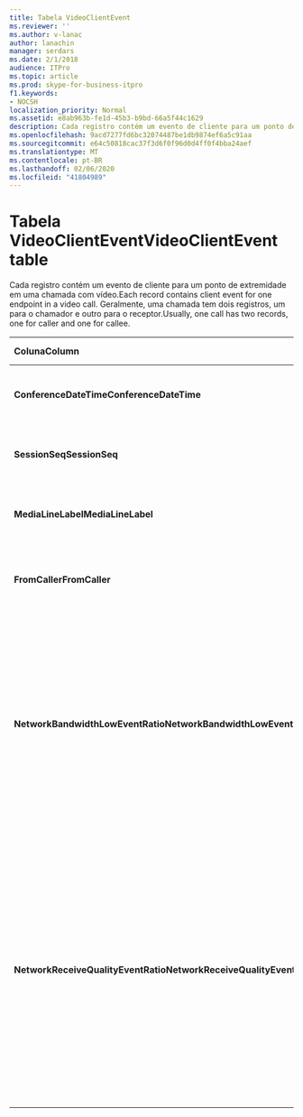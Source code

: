 ```yaml
---
title: Tabela VideoClientEvent
ms.reviewer: ''
ms.author: v-lanac
author: lanachin
manager: serdars
ms.date: 2/1/2018
audience: ITPro
ms.topic: article
ms.prod: skype-for-business-itpro
f1.keywords:
- NOCSH
localization_priority: Normal
ms.assetid: e8ab963b-fe1d-45b3-b9bd-66a5f44c1629
description: Cada registro contém um evento de cliente para um ponto de extremidade em uma chamada com vídeo. Geralmente, uma chamada tem dois registros, um para o chamador e outro para o receptor.
ms.openlocfilehash: 9acd7277fd6bc32074487be1db9874ef6a5c91aa
ms.sourcegitcommit: e64c50818cac37f3d6f0f96d0d4ff0f4bba24aef
ms.translationtype: MT
ms.contentlocale: pt-BR
ms.lasthandoff: 02/06/2020
ms.locfileid: "41804989"
---
```

# <a name="videoclientevent-table"></a><span data-ttu-id="96824-104">Tabela VideoClientEvent</span><span class="sxs-lookup"><span data-stu-id="96824-104">VideoClientEvent table</span></span>
 
<span data-ttu-id="96824-105">Cada registro contém um evento de cliente para um ponto de extremidade em uma chamada com vídeo.</span><span class="sxs-lookup"><span data-stu-id="96824-105">Each record contains client event for one endpoint in a video call.</span></span> <span data-ttu-id="96824-106">Geralmente, uma chamada tem dois registros, um para o chamador e outro para o receptor.</span><span class="sxs-lookup"><span data-stu-id="96824-106">Usually, one call has two records, one for caller and one for callee.</span></span>
  
|<span data-ttu-id="96824-107">**Coluna**</span><span class="sxs-lookup"><span data-stu-id="96824-107">**Column**</span></span>|<span data-ttu-id="96824-108">**Tipo de dados**</span><span class="sxs-lookup"><span data-stu-id="96824-108">**Data Type**</span></span>|<span data-ttu-id="96824-109">**Chave/índice**</span><span class="sxs-lookup"><span data-stu-id="96824-109">**Key/Index**</span></span>|<span data-ttu-id="96824-110">**Detalhes**</span><span class="sxs-lookup"><span data-stu-id="96824-110">**Details**</span></span>|
|:-----|:-----|:-----|:-----|
|<span data-ttu-id="96824-111">**ConferenceDateTime**</span><span class="sxs-lookup"><span data-stu-id="96824-111">**ConferenceDateTime**</span></span> <br/> |<span data-ttu-id="96824-112">datetime</span><span class="sxs-lookup"><span data-stu-id="96824-112">datetime</span></span>  <br/> |<span data-ttu-id="96824-113">Primária</span><span class="sxs-lookup"><span data-stu-id="96824-113">Primary</span></span>  <br/> |<span data-ttu-id="96824-114">Referenciado da [tabela de mídia](medialine-0.md).</span><span class="sxs-lookup"><span data-stu-id="96824-114">Referenced from the [MediaLine table](medialine-0.md).</span></span>  <br/> |
|<span data-ttu-id="96824-115">**SessionSeq**</span><span class="sxs-lookup"><span data-stu-id="96824-115">**SessionSeq**</span></span> <br/> |<span data-ttu-id="96824-116">int</span><span class="sxs-lookup"><span data-stu-id="96824-116">int</span></span>  <br/> |<span data-ttu-id="96824-117">Primária</span><span class="sxs-lookup"><span data-stu-id="96824-117">Primary</span></span>  <br/> |<span data-ttu-id="96824-118">Referenciado da [tabela de mídia](medialine-0.md).</span><span class="sxs-lookup"><span data-stu-id="96824-118">Referenced from the [MediaLine table](medialine-0.md).</span></span>  <br/> |
|<span data-ttu-id="96824-119">**MediaLineLabel**</span><span class="sxs-lookup"><span data-stu-id="96824-119">**MediaLineLabel**</span></span> <br/> |<span data-ttu-id="96824-120">tinyint</span><span class="sxs-lookup"><span data-stu-id="96824-120">tinyint</span></span>  <br/> |<span data-ttu-id="96824-121">Primária</span><span class="sxs-lookup"><span data-stu-id="96824-121">Primary</span></span>  <br/> |<span data-ttu-id="96824-122">Referenciado da [tabela de mídia](medialine-0.md).</span><span class="sxs-lookup"><span data-stu-id="96824-122">Referenced from the [MediaLine table](medialine-0.md).</span></span>  <br/> |
|<span data-ttu-id="96824-123">**FromCaller**</span><span class="sxs-lookup"><span data-stu-id="96824-123">**FromCaller**</span></span> <br/> |<span data-ttu-id="96824-124">bit</span><span class="sxs-lookup"><span data-stu-id="96824-124">bit</span></span>  <br/> |<span data-ttu-id="96824-125">Primária</span><span class="sxs-lookup"><span data-stu-id="96824-125">Primary</span></span>  <br/> |<span data-ttu-id="96824-126">0: dados do chamador</span><span class="sxs-lookup"><span data-stu-id="96824-126">0: Callee's data</span></span>  <br/> <span data-ttu-id="96824-127">1: dados do chamador</span><span class="sxs-lookup"><span data-stu-id="96824-127">1: Caller's data</span></span>  <br/> |
|<span data-ttu-id="96824-128">**NetworkBandwidthLowEventRatio**</span><span class="sxs-lookup"><span data-stu-id="96824-128">**NetworkBandwidthLowEventRatio**</span></span> <br/> || <br/> |<span data-ttu-id="96824-129">Porcentagem da sessão o evento LowBandwidth foi disparado para o estado ' ruim '.</span><span class="sxs-lookup"><span data-stu-id="96824-129">Percentage of session the LowBandwidth event was fired for 'Bad' state.</span></span> <span data-ttu-id="96824-130">A largura de banda disponível é insuficiente para uma experiência de voz aceitável.</span><span class="sxs-lookup"><span data-stu-id="96824-130">The available bandwidth is insufficient for an acceptable voice experience.</span></span>  <br/> |
|<span data-ttu-id="96824-131">**NetworkReceiveQualityEventRatio**</span><span class="sxs-lookup"><span data-stu-id="96824-131">**NetworkReceiveQualityEventRatio**</span></span> <br/> || <br/> |<span data-ttu-id="96824-132">Porcentagem da sessão o evento ReceiveSendQuality foi disparado para o estado ' ruim '.</span><span class="sxs-lookup"><span data-stu-id="96824-132">Percentage of session the ReceiveSendQuality event was fired for 'Bad' state.</span></span>  <br/> <span data-ttu-id="96824-133">A qualidade da rede em termos de tremulação ou perda de pacote é severa e afeta a qualidade do áudio sendo recebido.</span><span class="sxs-lookup"><span data-stu-id="96824-133">Network quality in terms of jitter or packet loss is severe and impacts the quality of audio being received.</span></span>  <br/> |
   

